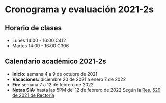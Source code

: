 # Cronograma y evaluación 2021-2s
## Horario de clases
- Lunes 14:00 - 16:00 C412
- Martes 14:00 - 16:00 C306
## Calendario académico 2021-2s
- **Inicio:** semana 4 a 9 de octubre de 2021
- **Vacaciones:** diciembre 20 de 2021 a enero 7 de 2022
- **Fin:** semana 7 a 12 de febrero de 2022
- **Notas SIA:** hasta las 5PM del 12 de febrero de 2022
Según la [Res. 529 de 2021 de Rectoría](https://www.legal.unal.edu.co/rlunal/home/doc.jsp?d_i=98540)
